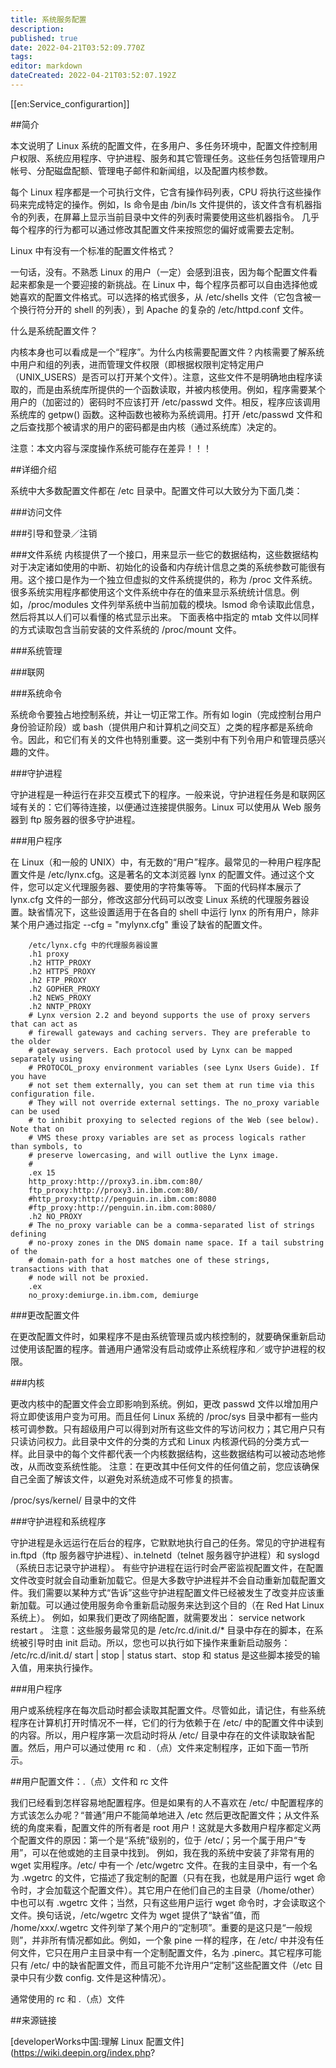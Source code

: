 ```yaml
---
title: 系统服务配置
description: 
published: true
date: 2022-04-21T03:52:09.770Z
tags: 
editor: markdown
dateCreated: 2022-04-21T03:52:07.192Z
---
```


[[en:Service_configurartion]]


##简介

本文说明了 Linux 系统的配置文件，在多用户、多任务环境中，配置文件控制用户权限、系统应用程序、守护进程、服务和其它管理任务。这些任务包括管理用户帐号、分配磁盘配额、管理电子邮件和新闻组，以及配置内核参数。

每个 Linux 程序都是一个可执行文件，它含有操作码列表，CPU 将执行这些操作码来完成特定的操作。例如，ls 命令是由 /bin/ls 文件提供的，该文件含有机器指令的列表，在屏幕上显示当前目录中文件的列表时需要使用这些机器指令。 几乎每个程序的行为都可以通过修改其配置文件来按照您的偏好或需要去定制。

Linux 中有没有一个标准的配置文件格式？

一句话，没有。不熟悉 Linux 的用户（一定）会感到沮丧，因为每个配置文件看起来都象是一个要迎接的新挑战。在 Linux 中，每个程序员都可以自由选择他或她喜欢的配置文件格式。可以选择的格式很多，从 /etc/shells 文件（它包含被一个换行符分开的 shell 的列表），到 Apache 的复杂的 /etc/httpd.conf 文件。

什么是系统配置文件？

内核本身也可以看成是一个“程序”。为什么内核需要配置文件？内核需要了解系统中用户和组的列表，进而管理文件权限（即根据权限判定特定用户（UNIX_USERS）是否可以打开某个文件）。注意，这些文件不是明确地由程序读取的，而是由系统库所提供的一个函数读取，并被内核使用。例如，程序需要某个用户的（加密过的）密码时不应该打开 /etc/passwd 文件。相反，程序应该调用系统库的 getpw() 函数。这种函数也被称为系统调用。打开 /etc/passwd 文件和之后查找那个被请求的用户的密码都是由内核（通过系统库）决定的。

注意：本文内容与深度操作系统可能存在差异！！！

##详细介绍

系统中大多数配置文件都在 /etc 目录中。配置文件可以大致分为下面几类：

###访问文件

###引导和登录／注销

###文件系统
内核提供了一个接口，用来显示一些它的数据结构，这些数据结构对于决定诸如使用的中断、初始化的设备和内存统计信息之类的系统参数可能很有用。这个接口是作为一个独立但虚拟的文件系统提供的，称为 /proc 文件系统。很多系统实用程序都使用这个文件系统中存在的值来显示系统统计信息。例如，/proc/modules 文件列举系统中当前加载的模块。lsmod 命令读取此信息，然后将其以人们可以看懂的格式显示出来。 下面表格中指定的 mtab 文件以同样的方式读取包含当前安装的文件系统的 /proc/mount 文件。 


###系统管理

###联网

###系统命令

系统命令要独占地控制系统，并让一切正常工作。所有如 login（完成控制台用户身份验证阶段）或 bash（提供用户和计算机之间交互）之类的程序都是系统命令。因此，和它们有关的文件也特别重要。这一类别中有下列令用户和管理员感兴趣的文件。


###守护进程

守护进程是一种运行在非交互模式下的程序。一般来说，守护进程任务是和联网区域有关的：它们等待连接，以便通过连接提供服务。Linux 可以使用从 Web 服务器到 ftp 服务器的很多守护进程。 

###用户程序

在 Linux（和一般的 UNIX）中，有无数的“用户”程序。最常见的一种用户程序配置文件是 /etc/lynx.cfg。这是著名的文本浏览器 lynx 的配置文件。通过这个文件，您可以定义代理服务器、要使用的字符集等等。 下面的代码样本展示了 lynx.cfg 文件的一部分，修改这部分代码可以改变 Linux 系统的代理服务器设置。缺省情况下，这些设置适用于在各自的 shell 中运行 lynx 的所有用户，除非某个用户通过指定 --cfg = "mylynx.cfg" 重设了缺省的配置文件。

        /etc/lynx.cfg 中的代理服务器设置
        .h1 proxy
        .h2 HTTP_PROXY
        .h2 HTTPS_PROXY
        .h2 FTP_PROXY
        .h2 GOPHER_PROXY
        .h2 NEWS_PROXY
        .h2 NNTP_PROXY
        # Lynx version 2.2 and beyond supports the use of proxy servers that can act as
        # firewall gateways and caching servers. They are preferable to the older
        # gateway servers. Each protocol used by Lynx can be mapped separately using
        # PROTOCOL_proxy environment variables (see Lynx Users Guide). If you have 
        # not set them externally, you can set them at run time via this configuration file.
        # They will not override external settings. The no_proxy variable can be used
        # to inhibit proxying to selected regions of the Web (see below). Note that on
        # VMS these proxy variables are set as process logicals rather than symbols, to
        # preserve lowercasing, and will outlive the Lynx image.
        #
        .ex 15
        http_proxy:http://proxy3.in.ibm.com:80/
        ftp_proxy:http://proxy3.in.ibm.com:80/
        #http_proxy:http://penguin.in.ibm.com:8080
        #ftp_proxy:http://penguin.in.ibm.com:8080/
        .h2 NO_PROXY
        # The no_proxy variable can be a comma-separated list of strings defining
        # no-proxy zones in the DNS domain name space. If a tail substring of the
        # domain-path for a host matches one of these strings, transactions with that
        # node will not be proxied.
        .ex
        no_proxy:demiurge.in.ibm.com, demiurge

###更改配置文件

在更改配置文件时，如果程序不是由系统管理员或内核控制的，就要确保重新启动过使用该配置的程序。普通用户通常没有启动或停止系统程序和／或守护进程的权限。

###内核

更改内核中的配置文件会立即影响到系统。例如，更改 passwd 文件以增加用户将立即使该用户变为可用。而且任何 Linux 系统的 /proc/sys 目录中都有一些内核可调参数。只有超级用户可以得到对所有这些文件的写访问权力；其它用户只有只读访问权力。此目录中文件的分类的方式和 Linux 内核源代码的分类方式一样。此目录中的每个文件都代表一个内核数据结构，这些数据结构可以被动态地修改，从而改变系统性能。 注意：在更改其中任何文件的任何值之前，您应该确保自己全面了解该文件，以避免对系统造成不可修复的损害。

/proc/sys/kernel/ 目录中的文件

###守护进程和系统程序

守护进程是永远运行在后台的程序，它默默地执行自己的任务。常见的守护进程有 in.ftpd（ftp 服务器守护进程）、in.telnetd（telnet 服务器守护进程）和 syslogd（系统日志记录守护进程）。 有些守护进程在运行时会严密监视配置文件，在配置文件改变时就会自动重新加载它。但是大多数守护进程并不会自动重新加载配置文件。我们需要以某种方式“告诉”这些守护进程配置文件已经被发生了改变并应该重新加载。可以通过使用服务命令重新启动服务来达到这个目的（在 Red Hat Linux 系统上）。 例如，如果我们更改了网络配置，就需要发出： service network restart 。 注意：这些服务最常见的是 /etc/rc.d/init.d/* 目录中存在的脚本，在系统被引导时由 init 启动。所以，您也可以执行如下操作来重新启动服务： /etc/rc.d/init.d/<script-for-the-service> start | stop | status start、stop 和 status 是这些脚本接受的输入值，用来执行操作。

###用户程序

用户或系统程序在每次启动时都会读取其配置文件。尽管如此，请记住，有些系统程序在计算机打开时情况不一样，它们的行为依赖于在 /etc/ 中的配置文件中读到的内容。所以，用户程序第一次启动时将从 /etc/ 目录中存在的文件读取缺省配置。然后，用户可以通过使用 rc 和 .（点）文件来定制程序，正如下面一节所示。

##用户配置文件：.（点）文件和 rc 文件

我们已经看到怎样容易地配置程序。但是如果有的人不喜欢在 /etc/ 中配置程序的方式该怎么办呢？“普通”用户不能简单地进入 /etc 然后更改配置文件；从文件系统的角度来看，配置文件的所有者是 root 用户！这就是大多数用户程序都定义两个配置文件的原因：第一个是“系统”级别的，位于 /etc/；另一个属于用户“专用”，可以在他或她的主目录中找到。 例如，我在我的系统中安装了非常有用的 wget 实用程序。/etc/ 中有一个 /etc/wgetrc 文件。在我的主目录中，有一个名为 .wgetrc 的文件，它描述了我定制的配置（只有在我，也就是用户运行 wget 命令时，才会加载这个配置文件）。其它用户在他们自己的主目录（/home/other）中也可以有 .wgetrc 文件；当然，只有这些用户运行 wget 命令时，才会读取这个文件。换句话说，/etc/wgetrc 文件为 wget 提供了“缺省”值，而 /home/xxx/.wgetrc 文件列举了某个用户的“定制项”。重要的是这只是“一般规则”，并非所有情况都如此。例如，一个象 pine 一样的程序，在 /etc/ 中并没有任何文件，它只在用户主目录中有一个定制配置文件，名为 .pinerc。其它程序可能只有 /etc/ 中的缺省配置文件，而且可能不允许用户“定制”这些配置文件（/etc 目录中只有少数 config. 文件是这种情况）。

通常使用的 rc 和 .（点）文件

##来源链接

[developerWorks中国:理解 Linux 配置文件](https://wiki.deepin.org/index.php?